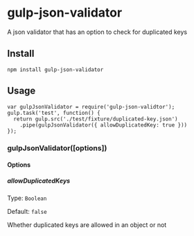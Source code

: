 # gulp-json-validator

A json validator that has an option to check for duplicated keys

## Install
`npm install gulp-json-validator`
## Usage
```
var gulpJsonValidator = require('gulp-json-validtor');
gulp.task('test', function() {
  return gulp.src('./test/fixture/duplicated-key.json')
    .pipe(gulpJsonValidator({ allowDuplicatedKey: true }))
});
```
### gulpJsonValidator([options])
#### Options
##### allowDuplicatedKeys
Type: `Boolean`

Default: `false`

Whether duplicated keys are allowed in an object or not